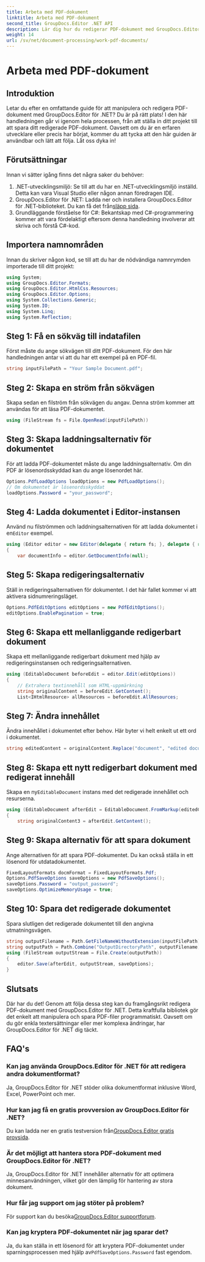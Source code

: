 ```yaml
---
title: Arbeta med PDF-dokument
linktitle: Arbeta med PDF-dokument
second_title: GroupDocs.Editor .NET API
description: Lär dig hur du redigerar PDF-dokument med GroupDocs.Editor för .NET med denna handledning. Ändra innehåll, hantera stora filer och spara dina redigeringar säkert.
weight: 14
url: /sv/net/document-processing/work-pdf-documents/
---
```


# Arbeta med PDF-dokument

## Introduktion
Letar du efter en omfattande guide för att manipulera och redigera PDF-dokument med GroupDocs.Editor för .NET? Du är på rätt plats! I den här handledningen går vi igenom hela processen, från att ställa in ditt projekt till att spara ditt redigerade PDF-dokument. Oavsett om du är en erfaren utvecklare eller precis har börjat, kommer du att tycka att den här guiden är användbar och lätt att följa. Låt oss dyka in!
## Förutsättningar
Innan vi sätter igång finns det några saker du behöver:
1. .NET-utvecklingsmiljö: Se till att du har en .NET-utvecklingsmiljö inställd. Detta kan vara Visual Studio eller någon annan föredragen IDE.
2. GroupDocs.Editor för .NET: Ladda ner och installera GroupDocs.Editor för .NET-biblioteket. Du kan få det från[släpp sida](https://releases.groupdocs.com/editor/net/).
3. Grundläggande förståelse för C#: Bekantskap med C#-programmering kommer att vara fördelaktigt eftersom denna handledning involverar att skriva och förstå C#-kod.
## Importera namnområden
Innan du skriver någon kod, se till att du har de nödvändiga namnrymden importerade till ditt projekt:
```csharp
using System;
using GroupDocs.Editor.Formats;
using GroupDocs.Editor.HtmlCss.Resources;
using GroupDocs.Editor.Options;
using System.Collections.Generic;
using System.IO;
using System.Linq;
using System.Reflection;
```
## Steg 1: Få en sökväg till indatafilen
Först måste du ange sökvägen till ditt PDF-dokument. För den här handledningen antar vi att du har ett exempel på en PDF-fil.
```csharp
string inputFilePath = "Your Sample Document.pdf";
```
## Steg 2: Skapa en ström från sökvägen
Skapa sedan en filström från sökvägen du angav. Denna ström kommer att användas för att läsa PDF-dokumentet.
```csharp
using (FileStream fs = File.OpenRead(inputFilePath))
```
## Steg 3: Skapa laddningsalternativ för dokumentet
För att ladda PDF-dokumentet måste du ange laddningsalternativ. Om din PDF är lösenordsskyddad kan du ange lösenordet här.
```csharp
Options.PdfLoadOptions loadOptions = new PdfLoadOptions();
// Om dokumentet är lösenordsskyddat
loadOptions.Password = "your_password";
```
## Steg 4: Ladda dokumentet i Editor-instansen
Använd nu filströmmen och laddningsalternativen för att ladda dokumentet i en`Editor` exempel.
```csharp
using (Editor editor = new Editor(delegate { return fs; }, delegate { return loadOptions; }))
{
    var documentInfo = editor.GetDocumentInfo(null);
```
## Steg 5: Skapa redigeringsalternativ
Ställ in redigeringsalternativen för dokumentet. I det här fallet kommer vi att aktivera sidnumreringsläget.
```csharp
Options.PdfEditOptions editOptions = new PdfEditOptions();
editOptions.EnablePagination = true;
```
## Steg 6: Skapa ett mellanliggande redigerbart dokument
Skapa ett mellanliggande redigerbart dokument med hjälp av redigeringsinstansen och redigeringsalternativen.
```csharp
using (EditableDocument beforeEdit = editor.Edit(editOptions))
{
    // Extrahera textinnehåll som HTML-uppmärkning
    string originalContent = beforeEdit.GetContent();
    List<IHtmlResource> allResources = beforeEdit.AllResources;
```
## Steg 7: Ändra innehållet
Ändra innehållet i dokumentet efter behov. Här byter vi helt enkelt ut ett ord i dokumentet.
```csharp
string editedContent = originalContent.Replace("document", "edited document");
```
## Steg 8: Skapa ett nytt redigerbart dokument med redigerat innehåll
 Skapa en ny`EditableDocument` instans med det redigerade innehållet och resurserna.
```csharp
using (EditableDocument afterEdit = EditableDocument.FromMarkup(editedContent, allResources))
{
    string originalContent3 = afterEdit.GetContent();
```
## Steg 9: Skapa alternativ för att spara dokument
Ange alternativen för att spara PDF-dokumentet. Du kan också ställa in ett lösenord för utdatadokumentet.
```csharp
FixedLayoutFormats docmFormat = FixedLayoutFormats.Pdf;
Options.PdfSaveOptions saveOptions = new PdfSaveOptions();
saveOptions.Password = "output_password";
saveOptions.OptimizeMemoryUsage = true;
```
## Steg 10: Spara det redigerade dokumentet
Spara slutligen det redigerade dokumentet till den angivna utmatningsvägen.
```csharp
string outputFilename = Path.GetFileNameWithoutExtension(inputFilePath) + "." + docmFormat.Extension;
string outputPath = Path.Combine("OutputDirectoryPath", outputFilename);
using (FileStream outputStream = File.Create(outputPath))
{
    editor.Save(afterEdit, outputStream, saveOptions);
}
```

## Slutsats
Där har du det! Genom att följa dessa steg kan du framgångsrikt redigera PDF-dokument med GroupDocs.Editor för .NET. Detta kraftfulla bibliotek gör det enkelt att manipulera och spara PDF-filer programmatiskt. Oavsett om du gör enkla textersättningar eller mer komplexa ändringar, har GroupDocs.Editor för .NET dig täckt.
## FAQ's
### Kan jag använda GroupDocs.Editor för .NET för att redigera andra dokumentformat?
Ja, GroupDocs.Editor för .NET stöder olika dokumentformat inklusive Word, Excel, PowerPoint och mer.
### Hur kan jag få en gratis provversion av GroupDocs.Editor för .NET?
 Du kan ladda ner en gratis testversion från[GroupDocs.Editor gratis provsida](https://releases.groupdocs.com/).
### Är det möjligt att hantera stora PDF-dokument med GroupDocs.Editor för .NET?
Ja, GroupDocs.Editor för .NET innehåller alternativ för att optimera minnesanvändningen, vilket gör den lämplig för hantering av stora dokument.
### Hur får jag support om jag stöter på problem?
 För support kan du besöka[GroupDocs.Editor supportforum](https://forum.groupdocs.com/c/editor/20).
### Kan jag kryptera PDF-dokumentet när jag sparar det?
Ja, du kan ställa in ett lösenord för att kryptera PDF-dokumentet under sparningsprocessen med hjälp av`PdfSaveOptions.Password` fast egendom.